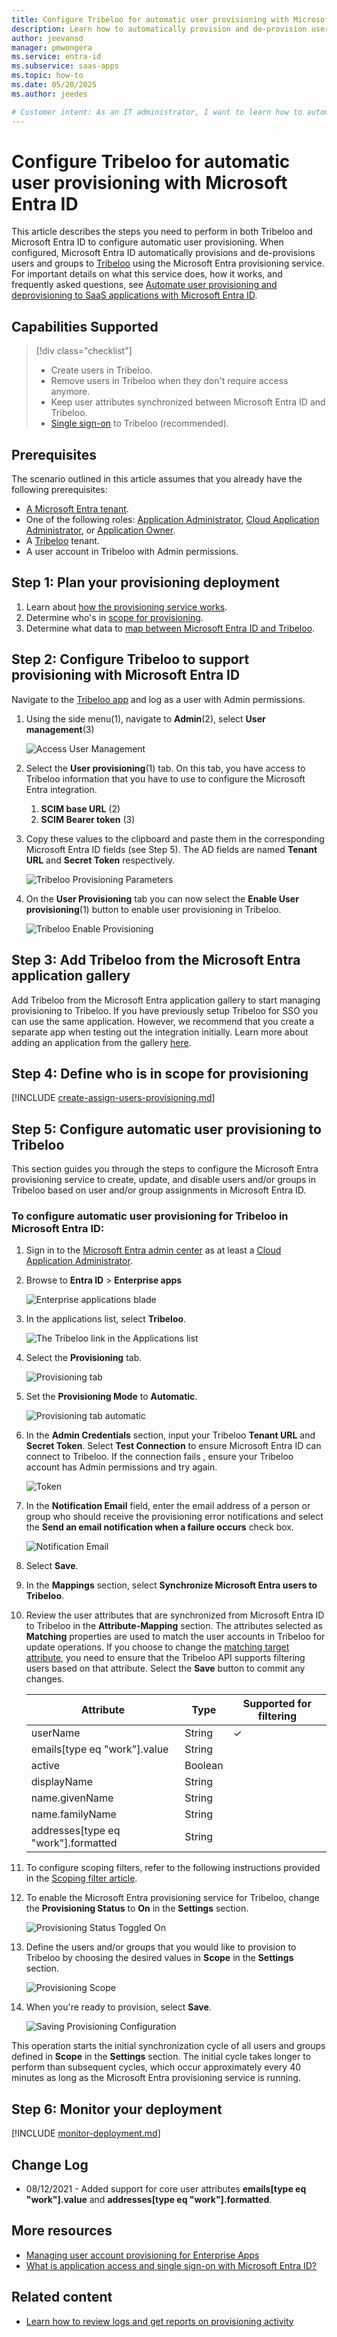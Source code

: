 ```yaml
---
title: Configure Tribeloo for automatic user provisioning with Microsoft Entra ID
description: Learn how to automatically provision and de-provision user accounts from Microsoft Entra ID to Tribeloo.
author: jeevansd
manager: pmwongera
ms.service: entra-id
ms.subservice: saas-apps
ms.topic: how-to
ms.date: 05/20/2025
ms.author: jeedes

# Customer intent: As an IT administrator, I want to learn how to automatically provision and deprovision user accounts from Microsoft Entra ID to Tribeloo so that I can streamline the user management process and ensure that users have the appropriate access to Tribeloo.
---
```


# Configure Tribeloo for automatic user provisioning with Microsoft Entra ID

This article describes the steps you need to perform in both Tribeloo and Microsoft Entra ID to configure automatic user provisioning. When configured, Microsoft Entra ID automatically provisions and de-provisions users and groups to [Tribeloo](https://www.tribeloo.com/) using the Microsoft Entra provisioning service. For important details on what this service does, how it works, and frequently asked questions, see [Automate user provisioning and deprovisioning to SaaS applications with Microsoft Entra ID](~/identity/app-provisioning/user-provisioning.md). 


## Capabilities Supported
> [!div class="checklist"]
> * Create users in Tribeloo.
> * Remove users in Tribeloo when they don't require access anymore.
> * Keep user attributes synchronized between Microsoft Entra ID and Tribeloo.
> * [Single sign-on](tribeloo-tutorial.md) to Tribeloo (recommended).

## Prerequisites

The scenario outlined in this article assumes that you already have the following prerequisites:

* [A Microsoft Entra tenant](~/identity-platform/quickstart-create-new-tenant.md). 
* One of the following roles: [Application Administrator](/entra/identity/role-based-access-control/permissions-reference#application-administrator), [Cloud Application Administrator](/entra/identity/role-based-access-control/permissions-reference#cloud-application-administrator), or [Application Owner](/entra/fundamentals/users-default-permissions#owned-enterprise-applications). 
* A [Tribeloo](https://www.tribeloo.com/) tenant.
* A user account in Tribeloo with Admin permissions.


## Step 1: Plan your provisioning deployment
1. Learn about [how the provisioning service works](~/identity/app-provisioning/user-provisioning.md).
1. Determine who's in [scope for provisioning](~/identity/app-provisioning/define-conditional-rules-for-provisioning-user-accounts.md).
1. Determine what data to [map between Microsoft Entra ID and Tribeloo](~/identity/app-provisioning/customize-application-attributes.md). 

<a name='step-2-configure-tribeloo-to-support-provisioning-with-azure-ad'></a>

## Step 2: Configure Tribeloo to support provisioning with Microsoft Entra ID

Navigate to the [Tribeloo app](https://app.tribeloo.com/) and log as a user with Admin permissions.
1. Using the side menu(1), navigate to **Admin**(2), select **User management**(3)

	![Access User Management](media/tribeloo-provisioning-tutorial/tribeloo-user-management.png)

1. Select the **User provisioning**(1) tab. On this tab, you have access to Tribeloo information that you have to use to configure the Microsoft Entra integration.
   1. **SCIM base URL** (2)
   1. **SCIM Bearer token** (3)
1. Copy these values to the clipboard and paste them in the corresponding Microsoft Entra ID fields (see Step 5). The AD fields are named **Tenant URL** and **Secret Token** respectively.

	![Tribeloo Provisioning Parameters](media/tribeloo-provisioning-tutorial/tribeloo-provisioning-parameters.png)

1. On the **User Provisioning** tab you can now select the **Enable User provisioning**(1) button to enable user provisioning in Tribeloo.

	![Tribeloo Enable Provisioning](media/tribeloo-provisioning-tutorial/tribeloo-enable-provisioning.png)

<a name='step-3-add-tribeloo-from-the-azure-ad-application-gallery'></a>

## Step 3: Add Tribeloo from the Microsoft Entra application gallery

Add Tribeloo from the Microsoft Entra application gallery to start managing provisioning to Tribeloo. If you have previously setup Tribeloo for SSO you can use the same application. However, we recommend that you create a separate app when testing out the integration initially. Learn more about adding an application from the gallery [here](~/identity/enterprise-apps/add-application-portal.md). 

## Step 4: Define who is in scope for provisioning 

[!INCLUDE [create-assign-users-provisioning.md](~/identity/saas-apps/includes/create-assign-users-provisioning.md)]

## Step 5: Configure automatic user provisioning to Tribeloo 

This section guides you through the steps to configure the Microsoft Entra provisioning service to create, update, and disable users and/or groups in Tribeloo based on user and/or group assignments in Microsoft Entra ID.

<a name='to-configure-automatic-user-provisioning-for-tribeloo-in-azure-ad'></a>

### To configure automatic user provisioning for Tribeloo in Microsoft Entra ID:

1. Sign in to the [Microsoft Entra admin center](https://entra.microsoft.com) as at least a [Cloud Application Administrator](~/identity/role-based-access-control/permissions-reference.md#cloud-application-administrator).
1. Browse to **Entra ID** > **Enterprise apps**

	![Enterprise applications blade](common/enterprise-applications.png)

1. In the applications list, select **Tribeloo**.

	![The Tribeloo link in the Applications list](common/all-applications.png)

1. Select the **Provisioning** tab.

	![Provisioning tab](common/provisioning.png)

1. Set the **Provisioning Mode** to **Automatic**.

	![Provisioning tab automatic](common/provisioning-automatic.png)

1. In the **Admin Credentials** section, input your Tribeloo **Tenant URL** and **Secret Token**. Select **Test Connection** to ensure Microsoft Entra ID can connect to Tribeloo. If the connection fails , ensure your Tribeloo account has Admin permissions and try again.

	![Token](common/provisioning-testconnection-tenanturltoken.png)

1. In the **Notification Email** field, enter the email address of a person or group who should receive the provisioning error notifications and select the **Send an email notification when a failure occurs** check box.

	![Notification Email](common/provisioning-notification-email.png)

1. Select **Save**.

1. In the **Mappings** section, select **Synchronize Microsoft Entra users to Tribeloo**.

1. Review the user attributes that are synchronized from Microsoft Entra ID to Tribeloo in the **Attribute-Mapping** section. The attributes selected as **Matching** properties are used to match the user accounts in Tribeloo for update operations. If you choose to change the [matching target attribute](~/identity/app-provisioning/customize-application-attributes.md), you need to ensure that the Tribeloo API supports filtering users based on that attribute. Select the **Save** button to commit any changes.

   |Attribute|Type|Supported for filtering|
   |---|---|---|
   |userName|String|&check;
   |emails[type eq "work"].value|String|
   |active|Boolean|   
   |displayName|String|
   |name.givenName|String|
   |name.familyName|String|
   |addresses[type eq "work"].formatted|String|

1. To configure scoping filters, refer to the following instructions provided in the [Scoping filter  article](~/identity/app-provisioning/define-conditional-rules-for-provisioning-user-accounts.md).

1. To enable the Microsoft Entra provisioning service for Tribeloo, change the **Provisioning Status** to **On** in the **Settings** section.

	![Provisioning Status Toggled On](common/provisioning-toggle-on.png)

1. Define the users and/or groups that you would like to provision to Tribeloo by choosing the desired values in **Scope** in the **Settings** section.

	![Provisioning Scope](common/provisioning-scope.png)

1. When you're ready to provision, select **Save**.

	![Saving Provisioning Configuration](common/provisioning-configuration-save.png)

This operation starts the initial synchronization cycle of all users and groups defined in **Scope** in the **Settings** section. The initial cycle takes longer to perform than subsequent cycles, which occur approximately every 40 minutes as long as the Microsoft Entra provisioning service is running. 

## Step 6: Monitor your deployment

[!INCLUDE [monitor-deployment.md](~/identity/saas-apps/includes/monitor-deployment.md)]

## Change Log
* 08/12/2021 - Added support for core user attributes **emails[type eq "work"].value** and **addresses[type eq "work"].formatted**.

## More resources

* [Managing user account provisioning for Enterprise Apps](~/identity/app-provisioning/configure-automatic-user-provisioning-portal.md)
* [What is application access and single sign-on with Microsoft Entra ID?](~/identity/enterprise-apps/what-is-single-sign-on.md)

## Related content

* [Learn how to review logs and get reports on provisioning activity](~/identity/app-provisioning/check-status-user-account-provisioning.md)
